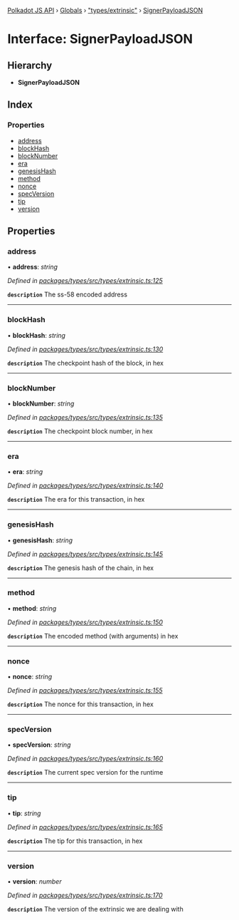 [Polkadot JS API](../README.md) › [Globals](../globals.md) › ["types/extrinsic"](../modules/_types_extrinsic_.md) › [SignerPayloadJSON](_types_extrinsic_.signerpayloadjson.md)

# Interface: SignerPayloadJSON

## Hierarchy

* **SignerPayloadJSON**

## Index

### Properties

* [address](_types_extrinsic_.signerpayloadjson.md#address)
* [blockHash](_types_extrinsic_.signerpayloadjson.md#blockhash)
* [blockNumber](_types_extrinsic_.signerpayloadjson.md#blocknumber)
* [era](_types_extrinsic_.signerpayloadjson.md#era)
* [genesisHash](_types_extrinsic_.signerpayloadjson.md#genesishash)
* [method](_types_extrinsic_.signerpayloadjson.md#method)
* [nonce](_types_extrinsic_.signerpayloadjson.md#nonce)
* [specVersion](_types_extrinsic_.signerpayloadjson.md#specversion)
* [tip](_types_extrinsic_.signerpayloadjson.md#tip)
* [version](_types_extrinsic_.signerpayloadjson.md#version)

## Properties

###  address

• **address**: *string*

*Defined in [packages/types/src/types/extrinsic.ts:125](https://github.com/polkadot-js/api/blob/7a7d6e9b8a/packages/types/src/types/extrinsic.ts#L125)*

**`description`** The ss-58 encoded address

___

###  blockHash

• **blockHash**: *string*

*Defined in [packages/types/src/types/extrinsic.ts:130](https://github.com/polkadot-js/api/blob/7a7d6e9b8a/packages/types/src/types/extrinsic.ts#L130)*

**`description`** The checkpoint hash of the block, in hex

___

###  blockNumber

• **blockNumber**: *string*

*Defined in [packages/types/src/types/extrinsic.ts:135](https://github.com/polkadot-js/api/blob/7a7d6e9b8a/packages/types/src/types/extrinsic.ts#L135)*

**`description`** The checkpoint block number, in hex

___

###  era

• **era**: *string*

*Defined in [packages/types/src/types/extrinsic.ts:140](https://github.com/polkadot-js/api/blob/7a7d6e9b8a/packages/types/src/types/extrinsic.ts#L140)*

**`description`** The era for this transaction, in hex

___

###  genesisHash

• **genesisHash**: *string*

*Defined in [packages/types/src/types/extrinsic.ts:145](https://github.com/polkadot-js/api/blob/7a7d6e9b8a/packages/types/src/types/extrinsic.ts#L145)*

**`description`** The genesis hash of the chain, in hex

___

###  method

• **method**: *string*

*Defined in [packages/types/src/types/extrinsic.ts:150](https://github.com/polkadot-js/api/blob/7a7d6e9b8a/packages/types/src/types/extrinsic.ts#L150)*

**`description`** The encoded method (with arguments) in hex

___

###  nonce

• **nonce**: *string*

*Defined in [packages/types/src/types/extrinsic.ts:155](https://github.com/polkadot-js/api/blob/7a7d6e9b8a/packages/types/src/types/extrinsic.ts#L155)*

**`description`** The nonce for this transaction, in hex

___

###  specVersion

• **specVersion**: *string*

*Defined in [packages/types/src/types/extrinsic.ts:160](https://github.com/polkadot-js/api/blob/7a7d6e9b8a/packages/types/src/types/extrinsic.ts#L160)*

**`description`** The current spec version for  the runtime

___

###  tip

• **tip**: *string*

*Defined in [packages/types/src/types/extrinsic.ts:165](https://github.com/polkadot-js/api/blob/7a7d6e9b8a/packages/types/src/types/extrinsic.ts#L165)*

**`description`** The tip for this transaction, in hex

___

###  version

• **version**: *number*

*Defined in [packages/types/src/types/extrinsic.ts:170](https://github.com/polkadot-js/api/blob/7a7d6e9b8a/packages/types/src/types/extrinsic.ts#L170)*

**`description`** The version of the extrinsic we are dealing with
